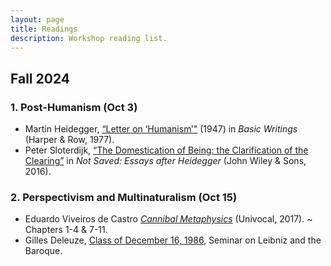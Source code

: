 ```yaml
---
layout: page
title: Readings
description: Workshop reading list.
---
```


## Fall 2024

### 1. Post-Humanism (Oct 3)
- Martin Heidegger, [“Letter on ‘Humanism’"]() (1947) in *Basic Writings* (Harper & Row, 1977).
- Peter Sloterdijk, [“The Domestication of Being: the Clarification of the Clearing”]() in *Not Saved: Essays after Heidegger* (John Wiley & Sons, 2016).

### 2. Perspectivism and Multinaturalism (Oct 15)
- Eduardo Viveiros de Castro [*Cannibal Metaphysics*]() (Univocal, 2017). ~ Chapters 1-4 & 7-11.
- Gilles Deleuze, [Class of December 16, 1986](), Seminar on Leibniz and the Baroque. 
     
